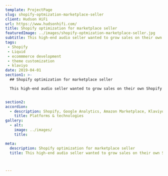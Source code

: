 ```yaml
---
template: ProjectPage
slug: shopify-optmization-marketplace-seller
client: Hudson HiFi
url: https://www.hudsonhifi.com/
title: Shopify optimization for marketplace seller
featuredImage: ../images/shopify-optmization-marketplace-seller.jpg
subtitle: This high-end audio seller wanted to grow sales on their own Shopify site
tags:
 - Shopify
 - Liquid
 - ecommmerce development
 - theme customization
 - klaviyo
date: 2019-04-01
section1: >-
  ## Shopify optimization for marketplace seller

  This high-end audio seller wanted to grow sales on their own Shopify site


section2:
accordion:
  - description: Shopify, Google Analytics, Amazon Marketplace, Klaviyo
    title: Platforms & technologies
gallery:
  - alt:
    image: ../images/
    title:

meta:
  description: Shopify optimization for marketplace seller
  title: This high-end audio seller wanted to grow sales on their own Shopify site



---
```

